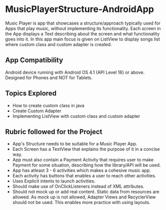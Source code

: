 # MusicPlayerStructure-AndroidApp
Music Player is app that showcases a structure/approach typically used for Apps that play music, without implementing its functionality.
Each screen in the App displays a Text describing about the screen and what functionality goes into it.
In this app main focus is given on ListView to display songs list where custom class and custom adapter is created. 

## App Compatibility
Android device running with Android OS 4.1 (API Level 16) or above. Designed for Phones and NOT for Tablets.

## Topics Explored
<ul> 
<li> How to create custom class in java </li>
<li> Create Custom Adapter </li>
<li> Implementing ListView with custom class and custom adapter </li>
</ul>

## Rubric followed for the Project
<ul>
<li> App's Structure needs to be suitable for a Music Player App.</li>
<li> Each Screen has a TextView that explains the purpose of it in a concise way.</li>
<li> App must also contain a Payment Activity that requires user to make Payment for some situation, describing how the library/API will be used.</li>
<li> App has atleast 3 - 6 activities which makes a cohesive music app.</li>
<li> Each activity has buttons that enables a user to reach other activities.</li>
<li> Uses Explicit intents to launch activities.</li>
<li> Should make use of OnClickListeners instead of XML attributes.</li>
<li> Should not mock up or add real content. Static data from resources are allowed. As mock up is not allowed, Adapter Views and RecyclerView should not be used. This enables more practice with using layouts.</li>
</ul>
